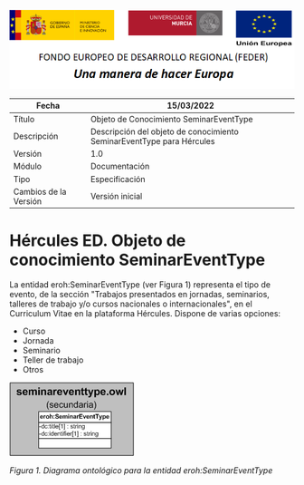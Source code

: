 ![](../../Docs/media/CabeceraDocumentosMD.png)

| Fecha         | 15/03/2022                                                   |
| ------------- | ------------------------------------------------------------ |
|Título|Objeto de Conocimiento SeminarEventType| 
|Descripción|Descripción del objeto de conocimiento SeminarEventType para Hércules|
|Versión|1.0|
|Módulo|Documentación|
|Tipo|Especificación|
|Cambios de la Versión|Versión inicial|

# Hércules ED. Objeto de conocimiento SeminarEventType

La entidad eroh:SeminarEventType (ver Figura 1) representa el tipo de evento, de la sección "Trabajos presentados en jornadas, seminarios, talleres de trabajo y/o cursos nacionales o internacionales", en el Curriculum Vitae en la plataforma Hércules. Dispone de varias opciones:
- Curso
- Jornada
- Seminario
- Teller de trabajo
- Otros

![](../../Docs/media/ObjetosDeConocimiento/SeminarEventType.png)

*Figura 1. Diagrama ontológico para la entidad eroh:SeminarEventType*
